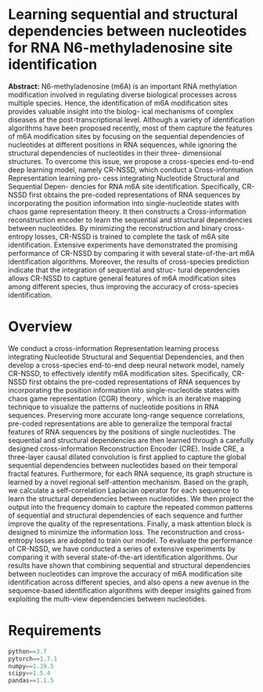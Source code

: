 # Learning sequential and structural dependencies between nucleotides for RNA N6-methyladenosine site identification

**Abstract:** N6-methyladenosine (m6A) is an important RNA  methylation modification involved in regulating diverse biological  processes across multiple species. Hence, the identification of  m6A modification sites provides valuable insight into the biolog-  ical mechanisms of complex diseases at the post-transcriptional  level. Although a variety of identification algorithms have been  proposed recently, most of them capture the features of m6A  modification sites by focusing on the sequential dependencies  of nucleotides at different positions in RNA sequences, while  ignoring the structural dependencies of nucleotides in their three-  dimensional structures. To overcome this issue, we propose a  cross-species end-to-end deep learning model, namely CR-NSSD,  which conduct a Cross-information Representation learning pro-  cess integrating Nucleotide Structural and Sequential Depen-  dencies for RNA m6A site identification. Specifically, CR-NSSD  first obtains the pre-coded representations of RNA sequences  by incorporating the position information into single-nucleotide  states with chaos game representation theory. It then constructs a Cross-information reconstruction encoder to learn the sequential  and structural dependencies between nucleotides. By minimizing  the reconstruction and binary cross-entropy losses, CR-NSSD is  trained to complete the task of m6A site identification. Extensive  experiments have demonstrated the promising performance of CR-NSSD by comparing it with several state-of-the-art m6A  identification algorithms. Moreover, the results of cross-species  prediction indicate that the integration of sequential and struc-  tural dependencies allows CR-NSSD to capture general features  of m6A modification sites among different species, thus improving  the accuracy of cross-species identification.

# Overview

We conduct a cross-information Representation learning process integrating Nucleotide  Structural and Sequential Dependencies, and then develop a cross-species end-to-end deep neural network model, namely CR-NSSD, to effectively identify m6A modification sites. Specifically, CR-NSSD first obtains the pre-coded representations of RNA sequences by incorporating the position information into single-nucleotide states with chaos game representation (CGR) theory , which is an iterative mapping technique to visualize the patterns of nucleotide positions in RNA sequences. Preserving more accurate long-range sequence correlations, pre-coded representations are able to generalize the temporal fractal features of RNA sequences by the positions of single nucleotides. The sequential and structural dependencies are then learned through a carefully designed cross-information Reconstruction Encoder (CRE). Inside CRE, a three-layer causal dilated convolution is first applied to capture the global sequential dependencies between nucleotides based on their temporal fractal features. Furthermore, for each RNA sequence, its graph structure is learned by  a novel regional self-attention mechanism. Based on the graph, we calculate a self-correlation Laplacian operator for each sequence to learn the structural dependencies between nucleotides. We then project the output into the frequency domain to capture the repeated common patterns of sequential and structural dependencies of each sequence and further improve the quality of the representations. Finally, a mask attention block is designed to minimize the information loss. The reconstruction and cross-entropy losses are adopted to train our model. To evaluate the performance of CR-NSSD, we have conducted a series of extensive experiments by comparing it with several state-of-the-art identification algorithms. Our results have shown that combining sequential and structural dependencies between nucleotides can improve the accuracy of m6A modification site identification across different species, and also opens a new avenue in the sequence-based identification algorithms with deeper insights gained from exploiting the multi-view dependencies between nucleotides.

# Requirements

```python
python==3.7
pytorch==1.7.1
numpy==1.19.5
scipy==1.5.4
pandas==1.1.5
```


